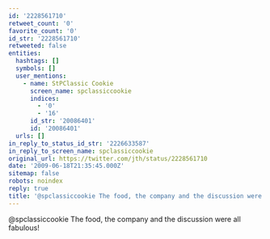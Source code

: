 ```yaml
---
id: '2228561710'
retweet_count: '0'
favorite_count: '0'
id_str: '2228561710'
retweeted: false
entities:
  hashtags: []
  symbols: []
  user_mentions:
    - name: StPClassic Cookie
      screen_name: spclassiccookie
      indices:
        - '0'
        - '16'
      id_str: '20086401'
      id: '20086401'
  urls: []
in_reply_to_status_id_str: '2226633587'
in_reply_to_screen_name: spclassiccookie
original_url: https://twitter.com/jth/status/2228561710
date: '2009-06-18T21:35:45.000Z'
sitemap: false
robots: noindex
reply: true
title: '@spclassiccookie The food, the company and the discussion were all fabulous!'
---
```


@spclassiccookie The food, the company and the discussion were all fabulous!